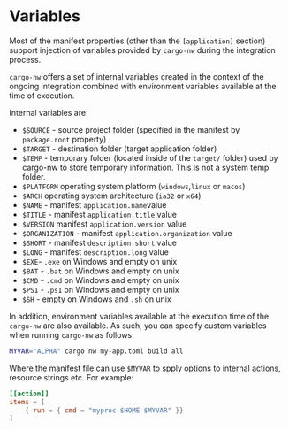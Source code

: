 # Variables

Most of the manifest properties (other than the `[application]` section) support injection of variables provided by `cargo-nw` during the integration process.

`cargo-nw` offers a set of internal variables created in the context of the ongoing integration combined with environment variables available at the time of execution.

Internal variables are:

- `$SOURCE` - source project folder (specified in the manifest by `package.root` property)
- `$TARGET` - destination folder (target application folder)
- `$TEMP` - temporary folder (located inside of the `target/` folder) used by cargo-nw to store temporary information. This is not a system temp folder.
- `$PLATFORM` operating system platform (`windows`,`linux` or `macos`)
- `$ARCH` operating system architecture (`ia32` or `x64`)
- `$NAME` - manifest `application.name`value
- `$TITLE` - manifest `application.title` value
- `$VERSION` manifest `application.version` value
- `$ORGANIZATION` - manifest `application.organization` value
- `$SHORT` - manifest `description.short` value
- `$LONG` - manifest `description.long` value
- `$EXE`- `.exe` on Windows and empty on unix
- `$BAT` - `.bat` on Windows and empty on unix
- `$CMD` - `.cmd` on Windows and empty on unix
- `$PS1` - `.ps1` on Windows and empty on unix
- `$SH` - empty on Windows and `.sh` on unix

In addition, environment variables available at the execution time of the `cargo-nw` are also available.  As such, you can specify custom variables when running `cargo-nw` as follows:
```sh
MYVAR="ALPHA" cargo nw my-app.toml build all
```
Where the manifest file can use `$MYVAR` to spply options to internal actions, resource strings etc. For example:
```toml
[[action]]
items = [
    { run = { cmd = "myproc $HOME $MYVAR" }}
]
```


